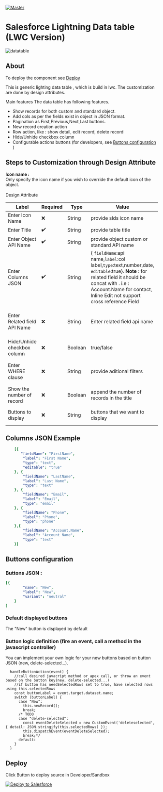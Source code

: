 [![Master](https://github.com/Sarveshgithub/sfdc-lwc-lightning-datatable/actions/workflows/master_push.yml/badge.svg?branch=master)](https://github.com/Sarveshgithub/sfdc-lwc-lightning-datatable/actions/workflows/master_push.yml)

# Salesforce Lightning Data table (LWC Version) 

![datatable](https://user-images.githubusercontent.com/39730173/158892595-3e7c91a3-9259-4e13-914b-191504ca8a05.PNG)

## About

To deploy the component see [Deploy](#deploy)

This is generic lighting data table , which is build in lwc.
The customization are done by design attributes.

Main features
The data table has following features.
- Show records for both custom and standard object.
- Add cols as per the fields exist in object in JSON format.
- Pagination as First,Previous,Next,Last buttons.
- New record creation action
- Row action, like : show detail, edit record, delete record
- Hide/Unhide checkbox column
- Configurable actions buttons (for developers, see [Buttons configuration](#buttons-configuration) )

## Steps to Customization through Design Attribute

**Icon name :** <br/>
Only specify the icon name if you wish to override the default icon of the object.
<br/><br/>
Design Attribute

| Label                        |  Required          | Type   | Value                                                    | Example             |
|------------------------------|--------------------|--------|----------------------------------------------------------|---------------------|
| Enter Icon Name              | :x:                | String | provide slds icon name                                   |  `standard:account` |
| Enter Title                  | :heavy_check_mark: | String | provide table title                                      |  LWC Table    |
| Enter Object API Name        | :heavy_check_mark: | String | provide object custom or standard API name               |  Account |
| Enter Columns JSON           | :heavy_check_mark: | String | { `fieldName`:api name,`label`:col label,`type`:text,number,date, `editable`:true}. **Note** : for related field it should be concat with . i.e : Account.Name for contact, Inline Edit not support cross reference Field| See below [**Column JSON Example**](#columns-json-example) |
| Enter Related field API Name | :x:                | String | Enter related field api name | Example AccountId for contact when component is on account layout. |
| Hide/Unhide checkbox column  | :x:                | Boolean | true/false               |  Hide/Unhide Checkbox |
| Enter WHERE clause           | :x:                | String | provide aditional filters | Example `LastName like '%s' AND Account.Name like '%t'` |
| Show the number of record    | :x:                | Boolean| append the number of records in the title  |  checked(true) OR not checked(false) |
| Buttons to display           | :x:                | String | buttons that we want to display  | See below [**Buttons configuration**](#buttons-configuration) |

## Columns JSON Example
``` yaml 
    [{ 
       "fieldName": "FirstName",
        "label": "First Name",
        "type": "text",
        "editable": "true"
    }, {
        "fieldName": "LastName",
        "label": "Last Name",
        "type": "text"
    }, {
        "fieldName": "Email",
        "label": "Email",
        "type": "email"
    }, {
        "fieldName": "Phone",
        "label": "Phone",
        "type": "phone"
    },{
        "fieldName": "Account.Name",
        "label": "Account Name",
        "type": "text"
    }]
```
## Buttons configuration

### Buttons JSON :
```yml
[{
        "name": "New",
        "label": "New",
        "variant": "neutral"
    }
]
```
### Default displayed buttons
The "New" button is displayed by default


### Button logic definition (fire an event, call a method in the javascript controller)
You can implement your own logic for your new buttons based on button JSON (new, delete-selected...).

```JS
  handleButtonAction(event) {
    //call desired javacript method or apex call, or throw an event based on the button key(new, delete-selected...)
    //if button has needSelectedRows set to true, have selected rows using this.selectedRows
    const buttonLabel = event.target.dataset.name;
    switch (buttonLabel) {
      case "New":
        this.newRecord();
        break;
      /* TODO
      case "delete-selected":
        const eventDeleteSelected = new CustomEvent('deleteselected', { detail: JSON.stringify(this.selectedRows) });
        this.dispatchEvent(eventDeleteSelected);
        break;*/
      default:
    }
  }
```

## Deploy
Click Button to deploy source in Developer/Sandbox

<a href="https://githubsfdeploy.herokuapp.com/app/githubdeploy/Sarveshgithub/sfdc-lwc-lightning-datatable">
  <img alt="Deploy to Salesforce"
       src="https://raw.githubusercontent.com/afawcett/githubsfdeploy/master/deploy.png">
</a>

